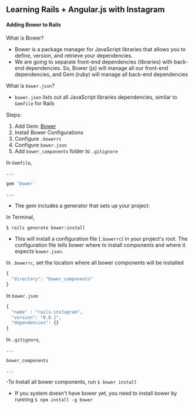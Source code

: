 ## Learning Rails + Angular.js with Instagram
#### Adding Bower to Rails

What is Bower?
- Bower is a package manager for JavaScript libraries that allows you to define, version, and retrieve your dependencies.
- We are going to separate front-end dependencies (libraries) with back-end dependencies. So, Bower (js) will manage all our front-end dependencies, and Gem (ruby) will manage all back-end dependencies

What is `bower.json`?
- `bower.json` lists out all JavaScript libraries dependencies, similar to `Gemfile` for Rails

Steps:

1. Add Gem: [Bower](https://github.com/stve/bower)
2. Install Bower Configurations
3. Configure `.bowerrc`
4. Configure `bower.json`
5. Add `bower_components` folder to `.gitignore`

In `Gemfile`,

```ruby
...

gem 'bower'

...
```

- The gem includes a generator that sets up your project:

In Terminal,

```
$ rails generate bower:install
```

- This will install a configuration file (`.bowerrc`) in your project's root. The configuration file tells bower where to install components and where it expects `bower.json`.

In `.bowerrc`, set the location where all bower components will be installed

```js
{
  "directory": "bower_components"
}
```

In `bower.json`

```js
{
  "name" : "rails-instagram",
  "version": "0.0.1",
  "dependencies": {}
} 
```

In `.gitignore`,
```
...

bower_components

...
```

-To Install all bower components, run `$ bower install`
- If you system doesn't have bower yet, you need to install bower by running `$ npm install -g bower`
